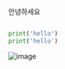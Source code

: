 안녕하세요 
```Python

print('hello')
print('hello')
```
![image](https://user-images.githubusercontent.com/98439882/151690852-e2aebbd8-f0bc-4403-b4a2-cbfa2634a394.png)
